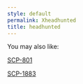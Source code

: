 ```yaml
---
style: default
permalink: Xheadhunted
title: headhunted
---
```

You may also like:

[SCP-801](http://scp-wiki.net/scp-801)

[SCP-1883](http://scp-wiki.net/scp-1883)

